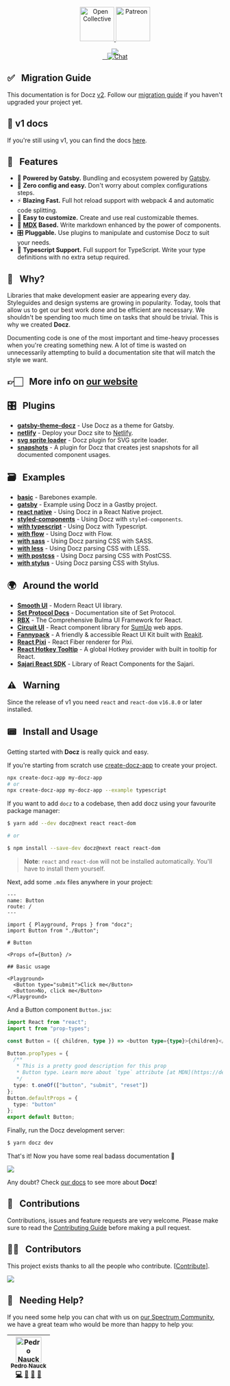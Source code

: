 <p align="center">
  <a href="https://opencollective.com/docz" target="_blank">
    <img src="https://cdn-std.dprcdn.net/files/acc_649651/Q5nVhT" height="80" alt="Open Collective">
  </a>
  <a href="https://www.patreon.com/pedronauck" target="_blank">
    <img src="https://cdn-std.dprcdn.net/files/acc_649651/plrSCT" height="80" alt="Patreon">
  </a>
</p>

<p align="center" style="margin-bottom: -20px">
  <img src="https://cdn-std.dprcdn.net/files/acc_649651/BSPk3z">
</p>

<p align="center">
  <a href="https://www.npmjs.com/package/docz" target="_blank">
    <img src="https://badgen.net/npm/v/docz" alt="">
  </>
  <a href="LICENSE.md" target="_blank">
    <img src="https://badgen.net/badge/license/MIT/blue" alt="">
  </a>
  <a href="https://www.npmjs.com/package/docz" target="_blank">
    <img src="https://badgen.net/npm/dt/docz" alt="">
  </a>
  <a href="http://feedback.docz.site/roadmap" target="_blank">
    <img src="https://img.shields.io/badge/check-our%20roadmap-5362F5.svg" alt="Chat">
  </a>
</p>

## ✅️ &nbsp; Migration Guide

This documentation is for Docz [v2](https://github.com/pedronauck/docz/pull/950). Follow our [migration guide](/MIGRATION_GUIDE.md) if you haven't upgraded your project yet.

## 📕 v1 docs

If you're still using v1, you can find the docs [here](https://docz-v1.surge.sh).

## 🎩 &nbsp; Features

- 🔩 **Powered by Gatsby.** Bundling and ecosystem powered by [Gatsby](https://gatsbyjs.org).
- 🧘 **Zero config and easy.** Don't worry about complex configurations steps.
- ⚡️ **Blazing Fast.** Full hot reload support with webpack 4 and automatic code splitting.
- 💅 **Easy to customize.** Create and use real customizable themes.
- 📝 **[MDX](https://github.com/mdx-js/mdx) Based.** Write markdown enhanced by the power of components.
- 🎛 **Pluggable.** Use plugins to manipulate and customise Docz to suit your needs.
- 🔐 **Typescript Support.** Full support for TypeScript. Write your type definitions with no extra setup required.

## 🤔 &nbsp; Why?

Libraries that make development easier are appearing every day. Styleguides and design systems are growing in popularity. Today, tools that allow us to get our best work done and be efficient are necessary. We shouldn't be spending too much time on tasks that should be trivial. This is why we created **Docz**.

Documenting code is one of the most important and time-heavy processes when you're creating something new. A lot of time is wasted on unnecessarily attempting to build a documentation site that will match the style we want.

## 👉🏻 &nbsp; More info on [our website](https://docz.site)

## 🎛 &nbsp; Plugins

- **[gatsby-theme-docz](https://github.com/pedronauck/docz/tree/master/core/gatsby-theme-docz)** - Use Docz as a theme for Gatsby.
- **[netlify](https://github.com/nicholasess/docz-plugin-netlify)** - Deploy your Docz site to [Netlify](http://netlify.com/).
- **[svg sprite loader](https://github.com/trustedhousesitters/docz-plugin-svg-sprite-loader)** - Docz plugin for SVG sprite loader.
- **[snapshots](https://github.com/JosephConradBlack/docz-plugin-snapshots)** - A plugin for Docz that creates jest snapshots for all documented component usages.

## 🗃 &nbsp; Examples

- **[basic](https://github.com/pedronauck/docz/tree/master/examples/basic)** - Barebones example.
- **[gatsby](https://github.com/pedronauck/docz/tree/master/examples/gatsby)** - Example using Docz in a Gastby project.
- **[react native](https://github.com/pedronauck/docz/tree/master/examples/react-native)** - Using Docz in a React Native project.
- **[styled-components](https://github.com/pedronauck/docz/tree/master/examples/styled-components)** - Using Docz with `styled-components`.
- **[with typescript](https://github.com/pedronauck/docz/tree/master/examples/typescript)** - Using Docz with Typescript.
- **[with flow](https://github.com/pedronauck/docz/tree/master/examples/flow)** - Using Docz with Flow.
- **[with sass](https://github.com/pedronauck/docz-plugin-css/tree/master/examples/css-sass)** - Using Docz parsing CSS with SASS.
- **[with less](https://github.com/pedronauck/docz-plugin-css/tree/master/examples/css-less)** - Using Docz parsing CSS with LESS.
- **[with postcss](https://github.com/pedronauck/docz-plugin-css/tree/master/examples/css-postcss)** - Using Docz parsing CSS with PostCSS.
- **[with stylus](https://github.com/pedronauck/docz-plugin-css/tree/master/examples/css-stylus)** - Using Docz parsing CSS with Stylus.

## 🌍 &nbsp; Around the world

- **[Smooth UI](https://smooth-ui.smooth-code.com/)** - Modern React UI library.
- **[Set Protocol Docs](https://docs.setprotocol.com/)** - Documentation site of Set Protocol.
- **[RBX](https://dfee.github.io/rbx)** - The Comprehensive Bulma UI Framework for React.
- **[Circuit UI](https://circuit.sumup.com/#/)** - React component library for [SumUp](https://sumup.com) web apps.
- **[Fannypack](https://fannypack.style)** - A friendly & accessible React UI Kit built with [Reakit](https://reakit.io/).
- **[React Pixi](https://reactpixi.org/#/)** - React Fiber renderer for Pixi.
- **[React Hotkey Tooltip](https://react-hotkey-tooltip.netlify.com/#/)** - A global Hotkey provider with built in tooltip for React.
- **[Sajari React SDK](https://sajari-sdk-react.netlify.com/)** - Library of React Components for the Sajari.

## ⚠️ &nbsp; Warning

Since the release of v1 you need `react` and `react-dom` `v16.8.0` or later installed.

## 📟 &nbsp; Install and Usage

Getting started with **Docz** is really quick and easy.

If you're starting from scratch use [create-docz-app](https://www.npmjs.com/package/create-docz-app) to create your project.

```sh
npx create-docz-app my-docz-app 
# or
npx create-docz-app my-docz-app --example typescript
```

If you want to add `docz` to a codebase, then add docz using your favourite package manager:

```bash
$ yarn add --dev docz@next react react-dom

# or

$ npm install --save-dev docz@next react react-dom
```

> **Note**: `react` and `react-dom` will not be installed automatically. You'll have to install them yourself.

Next, add some `.mdx` files anywhere in your project:

```mdx
---
name: Button
route: /
---

import { Playground, Props } from "docz";
import Button from "./Button";

# Button

<Props of={Button} />

## Basic usage

<Playground>
  <Button type="submit">Click me</Button>
  <Button>No, click me</Button>
</Playground>

```

And a Button component `Button.jsx`:

```typescript
import React from "react";
import t from "prop-types";

const Button = ({ children, type }) => <button type={type}>{children}</button>;

Button.propTypes = {
  /**
   * This is a pretty good description for this prop
   * Button type. Learn more about `type` attribute [at MDN](https://developer.mozilla.org/en-US/docs/Web/HTML/Element/button#attr-type)
   */
  type: t.oneOf(["button", "submit", "reset"])
};
Button.defaultProps = {
  type: "button"
};
export default Button;

```

Finally, run the Docz development server:

```bash
$ yarn docz dev
```

That's it! Now you have some real badass documentation 👊

![](https://cdn-std.dprcdn.net/files/acc_649651/S2YCID)

Any doubt? Check [our docs](http://docz.site) to see more about **Docz**!

## 🤝 &nbsp; Contributions

Contributions, issues and feature requests are very welcome.
Please make sure to read the [Contributing Guide](/CONTRIBUTING.md) before making a pull request.

## 💪🏻 &nbsp; Contributors

This project exists thanks to all the people who contribute. [[Contribute](CONTRIBUTING.md)].

<a href="https://github.com/pedronauck/docz/graphs/contributors"><img src="https://opencollective.com/docz/contributors.svg?width=890&button=false" /></a>

## 💭 &nbsp; Needing Help?

If you need some help you can chat with us on [our Spectrum Community](https://spectrum.chat/docz), we have a great team who would be more than happy to help you:

<!-- ALL-CONTRIBUTORS-LIST:START - Do not remove or modify this section -->
<!-- prettier-ignore -->
| [<img src="https://avatars3.githubusercontent.com/u/2029172?v=4" width="60px;" alt="Pedro Nauck"/><br /><sub><b>Pedro Nauck</b></sub>](https://github.com/pedronauck)<br />[💻](https://github.com/pedronauck/docz/commits?author=pedronauck "Code") [📖](https://github.com/pedronauck/docz/commits?author=pedronauck "Documentation") [🐛](https://github.com/pedronauck/docz/issues?q=author%3Apedronauck "Bug reports") [👀](#review-pedronauck "Reviewed Pull Requests") |
| :---: |

<!-- ALL-CONTRIBUTORS-LIST:END -->
